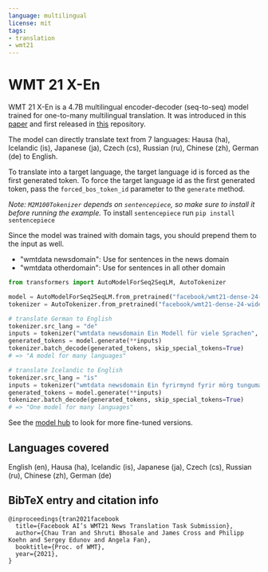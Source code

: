 ```yaml
---
language: multilingual
license: mit
tags:
- translation
- wmt21
---
```

# WMT 21 X-En
WMT 21 X-En is a 4.7B multilingual encoder-decoder (seq-to-seq) model trained for one-to-many multilingual translation.
It was introduced in this [paper](https://arxiv.org/abs/2108.03265) and first released in [this](https://github.com/pytorch/fairseq/tree/main/examples/wmt21) repository.

The model can directly translate text from 7 languages: Hausa (ha), Icelandic (is), Japanese (ja), Czech (cs), Russian (ru), Chinese (zh), German (de) to English. 

To translate into a target language, the target language id is forced as the first generated token.
To force the target language id as the first generated token, pass the `forced_bos_token_id` parameter to the `generate` method.

*Note: `M2M100Tokenizer` depends on `sentencepiece`, so make sure to install it before running the example.*
To install `sentencepiece` run `pip install sentencepiece`

Since the model was trained with domain tags, you should prepend them to the input as well.
* "wmtdata newsdomain": Use for sentences in the news domain
* "wmtdata otherdomain": Use for sentences in all other domain

```python
from transformers import AutoModelForSeq2SeqLM, AutoTokenizer

model = AutoModelForSeq2SeqLM.from_pretrained("facebook/wmt21-dense-24-wide-x-en")
tokenizer = AutoTokenizer.from_pretrained("facebook/wmt21-dense-24-wide-x-en")

# translate German to English
tokenizer.src_lang = "de"
inputs = tokenizer("wmtdata newsdomain Ein Modell für viele Sprachen", return_tensors="pt")
generated_tokens = model.generate(**inputs)
tokenizer.batch_decode(generated_tokens, skip_special_tokens=True)
# => "A model for many languages"

# translate Icelandic to English
tokenizer.src_lang = "is"
inputs = tokenizer("wmtdata newsdomain Ein fyrirmynd fyrir mörg tungumál", return_tensors="pt")
generated_tokens = model.generate(**inputs)
tokenizer.batch_decode(generated_tokens, skip_special_tokens=True)
# => "One model for many languages"
```

See the [model hub](https://huggingface.co/models?filter=wmt21) to look for more fine-tuned versions.


## Languages covered
English (en), Hausa (ha), Icelandic (is), Japanese (ja), Czech (cs), Russian (ru), Chinese (zh), German (de)


## BibTeX entry and citation info
```
@inproceedings{tran2021facebook
  title={Facebook AI’s WMT21 News Translation Task Submission},
  author={Chau Tran and Shruti Bhosale and James Cross and Philipp Koehn and Sergey Edunov and Angela Fan},
  booktitle={Proc. of WMT},
  year={2021},
}
```